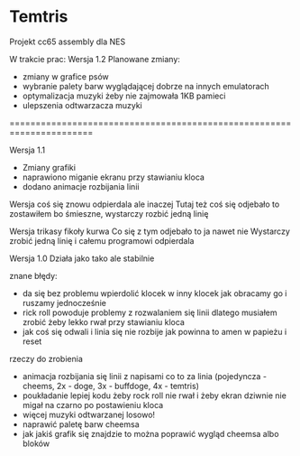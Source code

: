 # Temtris
Projekt cc65 assembly dla NES

W trakcie prac: Wersja 1.2
Planowane zmiany:
- zmiany w grafice psów
- wybranie palety barw wyglądającej dobrze na innych emulatorach
- optymalizacja muzyki żeby nie zajmowała 1KB pamieci
- ulepszenia odtwarzacza muzyki

======================================================================

Wersja 1.1
- Zmiany grafiki
- naprawiono miganie ekranu przy stawianiu kloca
- dodano animacje rozbijania linii

Wersja coś się znowu odpierdala ale inaczej
Tutaj też coś się odjebało to zostawiłem bo śmieszne, wystarczy rozbić jedną linię

Wersja trikasy fikoły kurwa
Co się z tym odjebało to ja nawet nie
Wystarczy zrobić jedną linię i całemu programowi odpierdala

Wersja 1.0
Działa jako tako ale stabilnie

znane błędy:
- da się bez problemu wpierdolić klocek w inny klocek jak obracamy go i ruszamy jednocześnie
- rick roll powoduje problemy z rozwalaniem się linii dlatego musiałem zrobić żeby lekko rwał przy stawianiu kloca
- jak coś się odwali i linia się nie rozbije jak powinna to amen w papieżu i reset

rzeczy do zrobienia
- animacja rozbijania się linii z napisami co to za linia (pojedyncza - cheems, 2x - doge, 3x - buffdoge, 4x - temtris)
- poukładanie lepiej kodu żeby rock roll nie rwał i żeby ekran dziwnie nie migał na czarno po postawieniu kloca
- więcej muzyki odtwarzanej losowo!
- naprawić paletę barw cheemsa
- jak jakiś grafik się znajdzie to można poprawić wygląd cheemsa albo bloków
